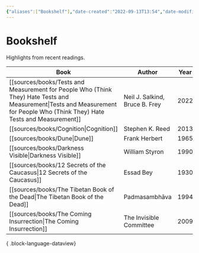 ```yaml
---
{"aliases":["Bookshelf"],"date-created":"2022-09-13T13:54","date-modified":"2023-04-25T18:36","dg-publish":true,"tags":["map"],"title":"Bookshelf","up":[["+home"]],"permalink":"/atlas/bookshelf/","dgPassFrontmatter":true}
---
```



# Bookshelf

Highlights from recent readings.

| Book                                                                                                                                                                            | Author                         | Year |
| ------------------------------------------------------------------------------------------------------------------------------------------------------------------------------- | ------------------------------ | ---- |
| [[sources/books/Tests and Measurement for People Who (Think They) Hate Tests and Measurement\|Tests and Measurement for People Who (Think They) Hate Tests and Measurement]] | Neil J. Salkind, Bruce B. Frey | 2022 |
| [[sources/books/Cognition\|Cognition]]                                                                                                                                       | Stephen K. Reed                | 2013 |
| [[sources/books/Dune\|Dune]]                                                                                                                                                 | Frank Herbert                  | 1965 |
| [[sources/books/Darkness Visible\|Darkness Visible]]                                                                                                                         | William Styron                 | 1990 |
| [[sources/books/12 Secrets of the Caucasus\|12 Secrets of the Caucasus]]                                                                                                     | Essad Bey                      | 1930 |
| [[sources/books/The Tibetan Book of the Dead\|The Tibetan Book of the Dead]]                                                                                                 | Padmasambhāva                  | 1994 |
| [[sources/books/The Coming Insurrection\|The Coming Insurrection]]                                                                                                           | The Invisible Committee        | 2009 |

{ .block-language-dataview}
